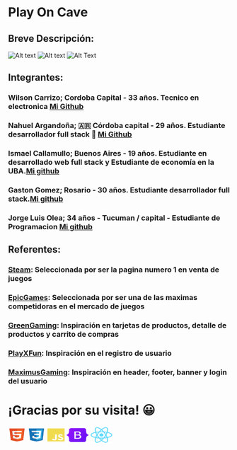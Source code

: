 # Play On Cave
## Breve Descripción: 
![Alt text](https://media.discordapp.net/attachments/1114643571967021119/1121140149967921294/WhatsApp_Image_2023-06-21_at_3.05.24_PM.jpeg?width=1187&height=670)
![Alt text](https://media.discordapp.net/attachments/1114643571967021119/1121140151310090421/WhatsApp_Image_2023-06-21_at_3.05.23_PM.jpeg?width=1188&height=670)
![Alt Text](https://media.discordapp.net/attachments/1114643571967021119/1121140150563520512/WhatsApp_Image_2023-06-21_at_3.05.23_PM_1.jpeg?width=1196&height=670)
## Integrantes:
### Wilson Carrizo; Cordoba Capital - 33 años. Tecnico en electronica [Mi Github](https://github.com/Wilsonc7)
### Nahuel Argandoña; 🇦🇷 Córdoba capital - 29 años. Estudiante desarrollador full stack 🐣 [Mi Github](https://github.com/Aubar48)
### Ismael Callamullo; Buenos Aires - 19 años. Estudiante en desarrollado web full stack y Estudiante de economía en la UBA.[Mi github](https://github.com/IsmaelAxel)
### Gaston Gomez; Rosario - 30 años. Estudiante desarrollador full stack.[Mi github](https://github.com/gastonutn)
### Jorge Luis Olea; 34 años - Tucuman / capital - Estudiante de Programacion [Mi github](https://github.com/jorgitoluis)
## Referentes:
### [Steam](https://store.steampowered.com/?l=spanish): Seleccionada por ser la pagina numero 1 en venta de juegos
### [EpicGames](https://store.epicgames.com/es-ES/): Seleccionada por ser una de las maximas competidoras en el mercado de juegos
### [GreenGaming](https://www.greenmangaming.com/es/): Inspiración en tarjetas de productos, detalle de productos y carrito de compras
### [PlayXFun](https://www.playxfun.com/): Inspiración en el registro de usuario
### [MaximusGaming](https://www.maximus.com.ar/): Inspiración en header, footer, banner y login del usuario
# ¡Gracias por su visita! 😀

<section>
  <img align="center" alt="HTML" height="30" width="40" src="https://raw.githubusercontent.com/devicons/devicon/master/icons/html5/html5-original.svg"> 
  <img align="center" alt="CSS" height="30" width="40" src="https://raw.githubusercontent.com/devicons/devicon/master/icons/css3/css3-original.svg"> 
  <img align="center" alt="JS" height="30" width="40" src="https://raw.githubusercontent.com/devicons/devicon/master/icons/javascript/javascript-plain.svg"> 
  <img align="center" alt="Bootstrap" height="40" width="50" src="https://raw.githubusercontent.com/devicons/devicon/master/icons/bootstrap/bootstrap-original.svg"> 
  <img align="center" alt="REACT" height="40" width="50" src="https://raw.githubusercontent.com/devicons/devicon/master/icons/react/react-original.svg">
</section>

